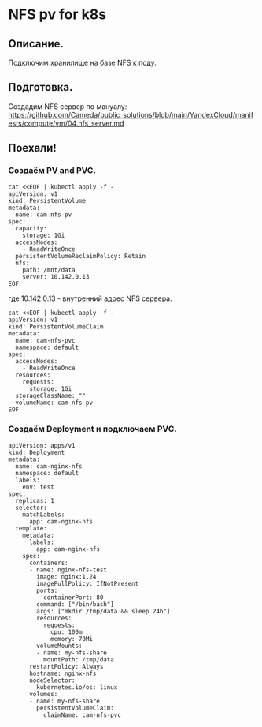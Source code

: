 # NFS pv for k8s

## Описание.
Подключим хранилище на базе NFS к поду.

## Подготовка.
Создадим NFS сервер по мануалу: https://github.com/Cameda/public_solutions/blob/main/YandexCloud/manifests/compute/vm/04.nfs_server.md

## Поехали!

### Создаём PV and PVC.
```
cat <<EOF | kubectl apply -f -
apiVersion: v1
kind: PersistentVolume
metadata:
  name: cam-nfs-pv
spec:
  capacity:
    storage: 1Gi
  accessModes:
    - ReadWriteOnce
  persistentVolumeReclaimPolicy: Retain
  nfs:
    path: /mnt/data
    server: 10.142.0.13
EOF
```
где 10.142.0.13 - внутренний адрес NFS сервера.

```
cat <<EOF | kubectl apply -f -
apiVersion: v1
kind: PersistentVolumeClaim
metadata:
  name: cam-nfs-pvc
  namespace: default
spec:
  accessModes:
    - ReadWriteOnce
  resources:
    requests:
      storage: 1Gi
  storageClassName: ""
  volumeName: cam-nfs-pv
EOF
```

### Создаём Deployment и подключаем PVC.
```
apiVersion: apps/v1
kind: Deployment
metadata:
  name: cam-nginx-nfs
  namespace: default
  labels:
    env: test
spec:
  replicas: 1
  selector:
    matchLabels:
      app: cam-nginx-nfs
  template:
    metadata:
      labels:
        app: cam-nginx-nfs
    spec:
      containers:
      - name: nginx-nfs-test
        image: nginx:1.24
        imagePullPolicy: IfNotPresent
        ports:
        - containerPort: 80
        command: ["/bin/bash"]
        args: ["mkdir /tmp/data && sleep 24h"]
        resources:
          requests:
            cpu: 100m
            memory: 70Mi
        volumeMounts:
        - name: my-nfs-share
          mountPath: /tmp/data
      restartPolicy: Always
      hostname: nginx-nfs
      nodeSelector:
        kubernetes.io/os: linux
      volumes:
      - name: my-nfs-share
        persistentVolumeClaim:
          claimName: cam-nfs-pvc
```
